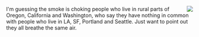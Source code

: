 <img src="http://scripting.com/images/2019/09/04/mrMet.png" border="0" align="right">I'm guessing the smoke is choking people who live in rural parts of Oregon, California and Washington, who say they have nothing in common with people who live in LA, SF, Portland and Seattle. Just want to point out they all breathe the same air. 
